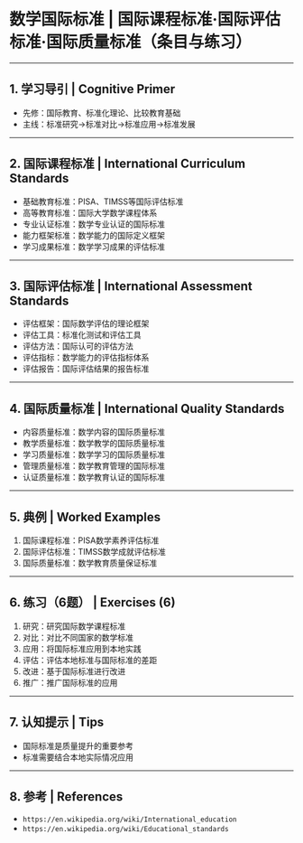 # 数学国际标准 | 国际课程标准·国际评估标准·国际质量标准（条目与练习）

---

## 1. 学习导引 | Cognitive Primer

- 先修：国际教育、标准化理论、比较教育基础
- 主线：标准研究→标准对比→标准应用→标准发展

---

## 2. 国际课程标准 | International Curriculum Standards

- 基础教育标准：PISA、TIMSS等国际评估标准
- 高等教育标准：国际大学数学课程体系
- 专业认证标准：数学专业认证的国际标准
- 能力框架标准：数学能力的国际定义框架
- 学习成果标准：数学学习成果的评估标准

---

## 3. 国际评估标准 | International Assessment Standards

- 评估框架：国际数学评估的理论框架
- 评估工具：标准化测试和评估工具
- 评估方法：国际认可的评估方法
- 评估指标：数学能力的评估指标体系
- 评估报告：国际评估结果的报告标准

---

## 4. 国际质量标准 | International Quality Standards

- 内容质量标准：数学内容的国际质量标准
- 教学质量标准：数学教学的国际质量标准
- 学习质量标准：数学学习的国际质量标准
- 管理质量标准：数学教育管理的国际标准
- 认证质量标准：数学教育认证的国际标准

---

## 5. 典例 | Worked Examples

1) 国际课程标准：PISA数学素养评估标准
2) 国际评估标准：TIMSS数学成就评估标准
3) 国际质量标准：数学教育质量保证标准

---

## 6. 练习（6题） | Exercises (6)

1) 研究：研究国际数学课程标准
2) 对比：对比不同国家的数学标准
3) 应用：将国际标准应用到本地实践
4) 评估：评估本地标准与国际标准的差距
5) 改进：基于国际标准进行改进
6) 推广：推广国际标准的应用

---

## 7. 认知提示 | Tips

- 国际标准是质量提升的重要参考
- 标准需要结合本地实际情况应用

---

## 8. 参考 | References

- `https://en.wikipedia.org/wiki/International_education`
- `https://en.wikipedia.org/wiki/Educational_standards`
